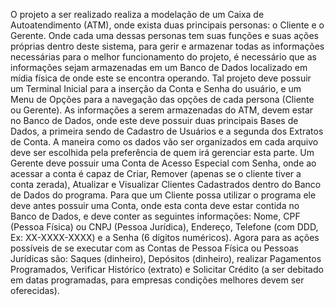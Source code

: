 O projeto a ser realizado realiza a modelação de um Caixa de Autoatendimento (ATM), onde exista duas principais personas: o Cliente e o Gerente. Onde cada uma dessas personas tem suas funções e suas ações próprias dentro deste sistema, para gerir e armazenar todas as informações necessárias para o melhor funcionamento do projeto, é necessário que as informações sejam armazenadas em um Banco de Dados localizado em mídia física de onde este se encontra operando. 
Tal projeto deve possuir um Terminal Inicial para a inserção da Conta e Senha do usuário, e um Menu de Opções para a navegação das opções de cada persona (Cliente ou Gerente).
As informações a serem armazenadas do ATM, devem estar no Banco de Dados, onde este deve possuir duas principais Bases de Dados, a primeira sendo de Cadastro de Usuários e a segunda dos Extratos de Conta. A maneira como os dados vão ser organizados em cada arquivo deve ser escolhida pela preferência de quem irá gerenciar esta parte.
Um Gerente deve possuir uma Conta de Acesso Especial com Senha, onde ao acessar a conta é capaz de Criar, Remover (apenas se o cliente tiver a conta zerada), Atualizar e Visualizar Clientes Cadastrados dentro do Banco de Dados do programa.
Para que um Cliente possa utilizar o programa ele deve antes possuir uma Conta, onde esta conta deve estar contida no Banco de Dados, e deve conter as seguintes informações: Nome, CPF (Pessoa Física) ou CNPJ (Pessoa Jurídica), Endereço, Telefone (com DDD, Ex: XX-XXXX-XXXX) e a Senha (6 dígitos numéricos). Agora para as ações possíveis de se executar com as Contas de Pessoa Física ou Pessoas Jurídicas são: Saques (dinheiro), Depósitos (dinheiro), realizar Pagamentos Programados, Verificar Histórico (extrato) e Solicitar Crédito (a ser debitado em datas programadas, para empresas condições melhores devem ser oferecidas).

